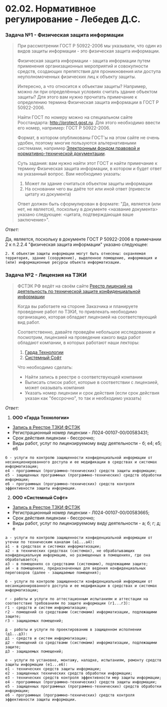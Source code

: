 # 02.02. Нормативное регулирование - Лебедев Д.С.
### Задача №1 - Физическая защита информации
> При рассмотрении ГОСТ Р 50922-2006 мы указывали, что один из видов защиты информации - это физическая защита информации.
> 
> Физическая защита информации - защита информации путем применения организационных мероприятий и совокупности средств, создающих препятствия для проникновения или доступа неуполномоченных физических лиц к объекту защиты.
> 
> Интересно, а что относится к объектам защиты? Например, можно ли при определённых условиях считать здание объектом защиты? Для этого вам нужно прочитать примечание к определению термина Физическая защита информации в ГОСТ Р 50922-2006.
> 
> Найти ГОСТ по номеру можно на специальном сайте Росстандарта: http://protect.gost.ru. Для этого необходимо ввести его номер, например: ГОСТ Р 50922-2006.
> 
> Формат, в котором опубликованы ГОСТ'ы на этом сайте не очень удобен, поэтому многие пользуются альтернативными системами, например [Электронным фондом правовой и нормативно-технической документации](https://docs.cntd.ru/).
> 
> Суть задания: вам нужно найти этот ГОСТ и найти примечание к термину Физическая защита информации, в котором и будет ответ на указанный вопрос. Вам необходимо указать:
> 
> 1. Может ли здание считаться объектом защиты информации
> 2. На основании чего вы даёте тот или иной ответ (привести цитату из документа)
> 
> Ответ должен быть сформулирован в формате: "Да, является (или нет, не является), поскольку в документе <название документа> указано следующее: <цитата, подтверждающая ваше заключение>".

*Ответ:*  

Да, является, поскольку в документе ГОСТ Р 50922-2006 в примечании 2 к п.2.2.4 "физическая защита информации" указано следующее: 

```
2. К объектам защиты информации могут быть отнесены: охраняемая территория, здание (сооружение), выделенное помещение, информиация и (или) информационные ресурсы объекта информатизации.
```

### Задача №2 - Лицензия на ТЗКИ
> ФСТЭК РФ ведёт на своём сайте [Реестр лицензий на деятельность по технической защите конфиденциальной информации](https://reestr.fstec.ru/)
> 
> Когда вы работаете на стороне Заказчика и планируете проведение работ по ТЗКИ, то привлекать необходимо организацию, которая обладает лицензией на соответствующий вид работ.
> 
> Соответственно, давайте проведём небольшое исследование и посмотрим, лицензией на проведение какого вида работ обладают компании, в которых работают наши лекторы:
> 
> 1. [Гарда Технологии](https://garda.ai/)
> 2. [Системный Софт](https://www.syssoft.ru/)
> 
> Что необходимо сделать:  
> - Найти запись в реестре о соответствующей компании
> - Выписать список работ, которые в соответствии с лицензией, может оказывать компания
> - Указать номер лицензии и срок действия (если срок действия указан как "бессрочно", то так и необходимо указать)

*Ответ:*  

1. **ООО «Гарда Технологии»**
- [Запись в Реестре ТЗКИ ФСТЭК](https://reestr.fstec.ru/regview1?guid=c00a4bb8-0a43-4234-941d-1de51045f341)
- Регистрационный номер лицензии - Л024-00107-00/00583431;
- Срок действия лицензии - бессрочно;
- Виды работ, услуг по лицензируемому виду деятельности - б; е4; е5; е6

```
б - услуги по контролю защищенности конфиденциальной информации от несанкционированного доступа и ее модификации в средствах и системах информатизации;
е4 - программных (программно-технических) средств защиты информации;
е5 - защищенных программных (программно-технических) средств обработки информации;
е6 - программных (программно-технических) средств контроля эффективности защиты информации.
```

2. **ООО «Системный Софт»**
- [Запись в Реестре ТЗКИ ФСТЭК](https://reestr.fstec.ru/regview1?guid=2620e7d7-8b0a-4bf9-b98f-0c79f26f640b)
- Регистрационный номер лицензии - Л024-00107-00/00583665;
- Срок действия лицензии - бессрочно;
- Виды работ, услуг по лицензируемому виду деятельности - а; б; г; д; е

```
а - услуги по контролю защищенности конфиденциальной информации от утечки по техническим каналам (а1...а4):
а1 - в средствах и системах информатизации;
а2 - в технических средствах (системах), не обрабатывающих конфиденциальную информацию, но размещенных в помещениях, где она обрабатывается;
а3 - в помещениях со средствами (системами), подлежащими защите;
а4 - в помещениях, предназначенных для ведения конфиденциальных переговоров (далее - защищаемые помещения);

б - услуги по контролю защищенности конфиденциальной информации от несанкционированного доступа и ее модификации в средствах и системах информатизации;

г - работы и услуги по аттестационным испытаниям и аттестации на соответствие требованиям по защите информации (г1...г3):
г1 - средств и систем информатизации;
г2 - помещений со средствами (системами) информатизации, подлежащими защите;
г3 - защищаемых помещений;

д - работы и услуги по проектированию в защищенном исполнении (д1...д3):
д1 - средств и систем информатизации;
д2 - помещений со средствами (системами) информатизации, подлежащими защите;
д3 - защищаемых помещений;

е - услуги по установке, монтажу, наладке, испытаниям, ремонту средств защиты информации (е1...е6):
е1 - технических средств защиты информации;
е2 - защищенных технических средств обработки информации;
е3 - технических средств контроля эффективности мер защиты информации;
е4 - программных (программно-технических) средств защиты информации;
е5 - защищенных программных (программно-технических) средств обработки информации;
е6 - программных (программно-технических) средств контроля эффективности защиты информации.
```
